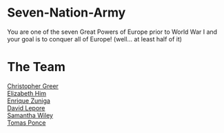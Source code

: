 # Seven-Nation-Army
You are one of the seven Great Powers of Europe prior to World War I and your goal is to conquer all of Europe! (well… at least half of it)

# The Team
[Christopher Greer](https://github.com/BornIncompetence)\
[Elizabeth Him](https://github.com/elizabethhim/)\
[Enrique Zuniga](https://github.com/zuniganoel)\
[David Lepore](https://github.com/Davidlepore)\
[Samantha Wiley](https://github.com/samanthawiley)\
[Tomas Ponce](https://github.com/Ponce-1)
